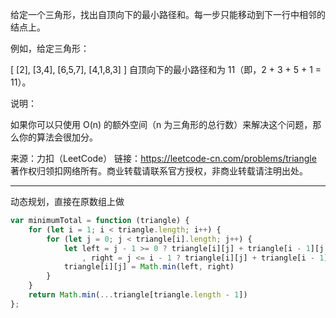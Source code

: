 给定一个三角形，找出自顶向下的最小路径和。每一步只能移动到下一行中相邻的结点上。

例如，给定三角形：

[ [2], [3,4], [6,5,7], [4,1,8,3] ] 自顶向下的最小路径和为 11（即，2 + 3 + 5 + 1 = 11）。

说明：

如果你可以只使用 O(n) 的额外空间（n 为三角形的总行数）来解决这个问题，那么你的算法会很加分。

来源：力扣（LeetCode） 链接：<https://leetcode-cn.com/problems/triangle> 著作权归领扣网络所有。商业转载请联系官方授权，非商业转载请注明出处。

--------------------------------------------------------------------------------

动态规划，直接在原数组上做

```javascript
var minimumTotal = function (triangle) {
    for (let i = 1; i < triangle.length; i++) {
        for (let j = 0; j < triangle[i].length; j++) {
            let left = j - 1 >= 0 ? triangle[i][j] + triangle[i - 1][j - 1] : Number.MAX_SAFE_INTEGER
                , right = j <= i - 1 ? triangle[i][j] + triangle[i - 1][j] : Number.MAX_SAFE_INTEGER
            triangle[i][j] = Math.min(left, right)
        }
    }
    return Math.min(...triangle[triangle.length - 1])
};
```
